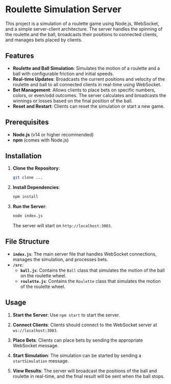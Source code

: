 # Roulette Simulation Server

This project is a simulation of a roulette game using Node.js, WebSocket, and a simple server-client architecture. The server handles the spinning of the roulette and the ball, broadcasts their positions to connected clients, and manages bets placed by clients.

## Features

- **Roulette and Ball Simulation**: Simulates the motion of a roulette and a ball with configurable friction and initial speeds.
- **Real-time Updates**: Broadcasts the current positions and velocity of the roulette and ball to all connected clients in real-time using WebSocket.
- **Bet Management**: Allows clients to place bets on specific numbers, colors, or even/odd outcomes. The server calculates and broadcasts the winnings or losses based on the final position of the ball.
- **Reset and Restart**: Clients can reset the simulation or start a new game.

## Prerequisites

- **Node.js** (v14 or higher recommended)
- **npm** (comes with Node.js)

## Installation

1. **Clone the Repository**:

    ```bash
    git clone ...
    ```

2. **Install Dependencies**:

    ```bash
    npm install
    ```

3. **Run the Server**:

    ```bash
    node index.js
    ```

    The server will start on `http://localhost:3003`.

## File Structure

- **`index.js`**: The main server file that handles WebSocket connections, manages the simulation, and processes bets.
- **`/src`**:
  - **`ball.js`**: Contains the `Ball` class that simulates the motion of the ball on the roulette wheel.
  - **`roulette.js`**: Contains the `Roulette` class that simulates the motion of the roulette wheel.

## Usage

1. **Start the Server**: Use `npm start` to start the server.

2. **Connect Clients**: Clients should connect to the WebSocket server at `ws://localhost:3003`.

3. **Place Bets**: Clients can place bets by sending the appropriate WebSocket message.

4. **Start Simulation**: The simulation can be started by sending a `startSimulation` message.

5. **View Results**: The server will broadcast the positions of the ball and roulette in real-time, and the final result will be sent when the ball stops.

